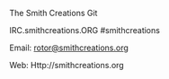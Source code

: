 The Smith Creations Git

IRC.smithcreations.ORG  #smithcreations

Email: rotor@smithcreations.org

Web: Http://smithcreations.org
